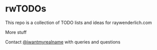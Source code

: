 # rwTODOs

This repo is a collection of TODO lists and ideas for raywenderlich.com

More stuff

Contact [@iwantmyrealname](https://twitter.com/iwantmyrealname) with queries and questions
